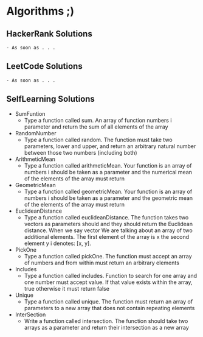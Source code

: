 # Algorithms ;)

## HackerRank Solutions
    - As soon as . . . 

## LeetCode Solutions
    - As soon as . . . 

## SelfLearning Solutions
- SumFuntion
    - Type a function called sum. An array of function numbers
    i parameter and return the sum of all elements of the array
- RandomNumber
    - Type a function called random. The function must take two parameters,
    lower and upper, and return an arbitrary natural number between
    those two numbers (including both)
- ArithmeticMean
    - Type a function called arithmeticMean. Your function is an array
    of numbers i should be taken as a parameter and the numerical mean
    of the elements of the array must return
- GeometricMean
    - Type a function called geometricMean. Your function is an array
    of numbers i should be taken as a parameter and the geometric mean
    of the elements of the array must return
- EuclideanDistance
    - Type a function called euclideanDistance. The function takes two
    vectors as parameters should and they should return the Euclidean
    distance. When we say vector We are talking about an array of two
    additional elements. The first element of the array is x the second
    element y i denotes: [x, y].
- PickOne
    - Type a function called pickOne. The function must accept an array
    of numbers and from within must return an arbitrary elements
- Includes
    - Type a function called includes. Function to search for one array
    and one number must accept value. If that value exists within the
    array, true otherwise it must return false
- Unique 
    - Type a function called unique. The function must return an array
    of parameters to a new array that does not contain repeating
    elements
- InterSection 
    - Write a function called intersection. The function should take
    two arrays as a parameter and return their intersection as a new
    array
